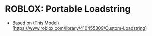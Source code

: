 # ROBLOX: Portable Loadstring
* Based on (This Model)[https://www.roblox.com/library/410455309/Custom-Loadstring]